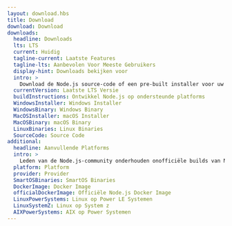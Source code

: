 ```yaml
---
layout: download.hbs
title: Download
download: Download
downloads:
  headline: Downloads
  lts: LTS
  current: Huidig
  tagline-current: Laatste Features
  tagline-lts: Aanbevolen Voor Meeste Gebruikers
  display-hint: Downloads bekijken voor
  intro: >
    Download de Node.js source-code of een pre-built installer voor uw platform, en begin vandaag nog met ontwikkelen.
  currentVersion: Laatste LTS Versie
  buildInstructions: Ontwikkel Node.js op ondersteunde platforms
  WindowsInstaller: Windows Installer
  WindowsBinary: Windows Binary
  MacOSInstaller: macOS Installer
  MacOSBinary: macOS Binary
  LinuxBinaries: Linux Binaries
  SourceCode: Source Code
additional:
  headline: Aanvullende Platforms
  intro: >
    Leden van de Node.js-community onderhouden onofficiële builds van Node.js voor aanvullende platformen. Houd er rekening mee dat deze builds niet worden ondersteund doot het Node.js-kernteam en mogelijk niet op hetzelfde buildniveau zijn als de huidige Node.js-release.
  platform: Platform
  provider: Provider
  SmartOSBinaries: SmartOS Binaries
  DockerImage: Docker Image
  officialDockerImage: Officiële Node.js Docker Image
  LinuxPowerSystems: Linux op Power LE Systemen
  LinuxSystemZ: Linux op System z
  AIXPowerSystems: AIX op Power Systemen
---
```

